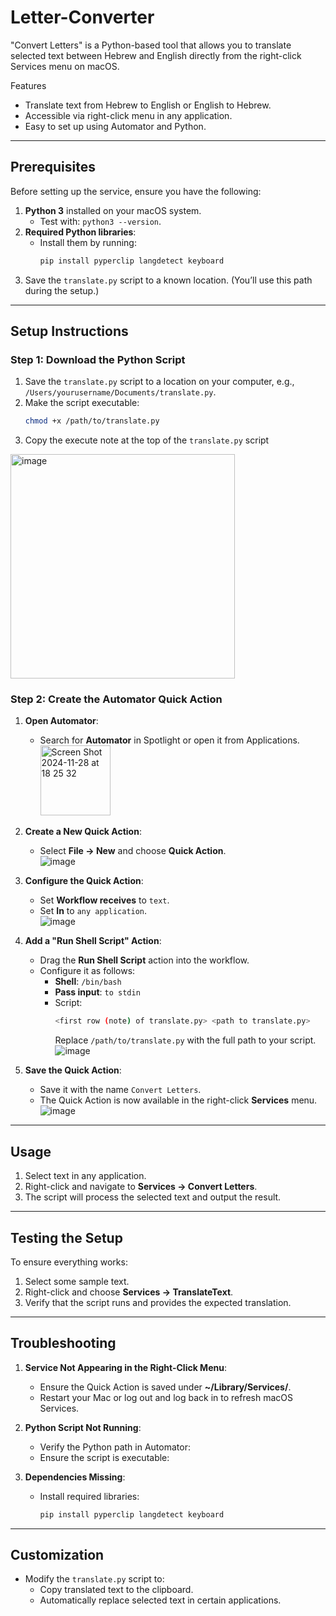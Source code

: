 # Letter-Converter

"Convert Letters" is a Python-based tool that allows you to translate selected text between Hebrew and English directly from the right-click Services menu on macOS.

Features
- Translate text from Hebrew to English or English to Hebrew.
- Accessible via right-click menu in any application.
- Easy to set up using Automator and Python.

---

## **Prerequisites**
Before setting up the service, ensure you have the following:
1. **Python 3** installed on your macOS system.
   - Test with: `python3 --version`.
2. **Required Python libraries**:
   - Install them by running:
     ```bash
     pip install pyperclip langdetect keyboard
     ```
3. Save the `translate.py` script to a known location. (You’ll use this path during the setup.)

---

## **Setup Instructions**

### **Step 1: Download the Python Script**
1. Save the `translate.py` script to a location on your computer, e.g., `/Users/yourusername/Documents/translate.py`.
2. Make the script executable:
   ```bash
   chmod +x /path/to/translate.py
   ```
3. Copy the execute note at the top of the `translate.py` script
  <img width="359" alt="image" src="https://github.com/user-attachments/assets/6fce773a-631e-4ec3-b75e-98c64ecb2037">


### **Step 2: Create the Automator Quick Action**
1. **Open Automator**:
   - Search for **Automator** in Spotlight or open it from Applications. <br>
      <img width="112" alt="Screen Shot 2024-11-28 at 18 25 32" src="https://github.com/user-attachments/assets/a234f097-fe10-4363-8900-269d357b2c56">

2. **Create a New Quick Action**:
   - Select **File → New** and choose **Quick Action**.<br>
    ![image](https://github.com/user-attachments/assets/44ac8197-ce1f-4bbe-bdc0-4df217891172)

3. **Configure the Quick Action**:
   - Set **Workflow receives** to `text`.
   - Set **In** to `any application`. <br>
  ![image](https://github.com/user-attachments/assets/42d6ac71-915d-455c-84f8-3aeaa2427ae1)

4. **Add a "Run Shell Script" Action**:
   - Drag the **Run Shell Script** action into the workflow.
   - Configure it as follows:
     - **Shell**: `/bin/bash`
     - **Pass input**: `to stdin`
     - Script:
       ```bash
       <first row (note) of translate.py> <path to translate.py>
       ```
       Replace `/path/to/translate.py` with the full path to your script.
       ![image](https://github.com/user-attachments/assets/4d47c197-23c7-40bc-b2a5-9a02796a2fb8)


5. **Save the Quick Action**:
   - Save it with the name `Convert Letters`.
   - The Quick Action is now available in the right-click **Services** menu.
      ![image](https://github.com/user-attachments/assets/733f09f2-c2ab-4e51-8a32-3e1840b72fec)

---

## **Usage**
1. Select text in any application.
2. Right-click and navigate to **Services → Convert Letters**.
3. The script will process the selected text and output the result.

---

## **Testing the Setup**
To ensure everything works:
1. Select some sample text.
2. Right-click and choose **Services → TranslateText**.
3. Verify that the script runs and provides the expected translation.

---

## **Troubleshooting**
1. **Service Not Appearing in the Right-Click Menu**:
   - Ensure the Quick Action is saved under **~/Library/Services/**.
   - Restart your Mac or log out and log back in to refresh macOS Services.

2. **Python Script Not Running**:
   - Verify the Python path in Automator:
   - Ensure the script is executable:

3. **Dependencies Missing**:
   - Install required libraries:
     ```bash
     pip install pyperclip langdetect keyboard
     ```

---

## **Customization**
- Modify the `translate.py` script to:
  - Copy translated text to the clipboard.
  - Automatically replace selected text in certain applications.

